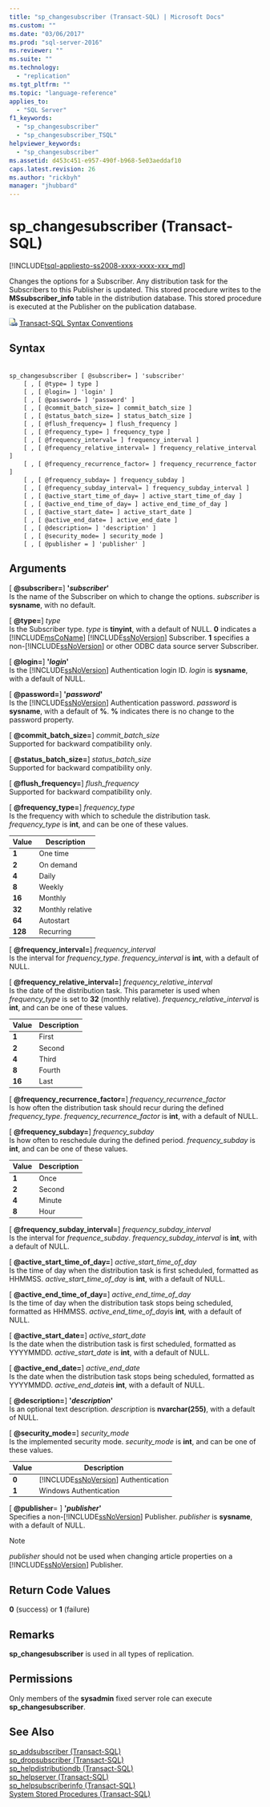 ```yaml
---
title: "sp_changesubscriber (Transact-SQL) | Microsoft Docs"
ms.custom: ""
ms.date: "03/06/2017"
ms.prod: "sql-server-2016"
ms.reviewer: ""
ms.suite: ""
ms.technology: 
  - "replication"
ms.tgt_pltfrm: ""
ms.topic: "language-reference"
applies_to: 
  - "SQL Server"
f1_keywords: 
  - "sp_changesubscriber"
  - "sp_changesubscriber_TSQL"
helpviewer_keywords: 
  - "sp_changesubscriber"
ms.assetid: d453c451-e957-490f-b968-5e03aeddaf10
caps.latest.revision: 26
ms.author: "rickbyh"
manager: "jhubbard"
---
```

# sp_changesubscriber (Transact-SQL)
[!INCLUDE[tsql-appliesto-ss2008-xxxx-xxxx-xxx_md](../../../database-engine/configure/windows/includes/tsql-appliesto-ss2008-xxxx-xxxx-xxx-md.md)]

  Changes the options for a Subscriber. Any distribution task for the Subscribers to this Publisher is updated. This stored procedure writes to the **MSsubscriber_info** table in the distribution database. This stored procedure is executed at the Publisher on the publication database.  
  
 ![Topic link icon](../../../database-engine/configure/windows/media/topic-link.gif "Topic link icon") [Transact-SQL Syntax Conventions](../../../t-sql/language-elements/transact-sql-syntax-conventions-transact-sql.md)  
  
## Syntax  
  
```  
  
sp_changesubscriber [ @subscriber= ] 'subscriber'  
    [ , [ @type= ] type ]  
    [ , [ @login= ] 'login' ]  
    [ , [ @password= ] 'password' ]  
    [ , [ @commit_batch_size= ] commit_batch_size ]  
    [ , [ @status_batch_size= ] status_batch_size ]  
    [ , [ @flush_frequency= ] flush_frequency ]  
    [ , [ @frequency_type= ] frequency_type ]  
    [ , [ @frequency_interval= ] frequency_interval ]  
    [ , [ @frequency_relative_interval= ] frequency_relative_interval ]  
    [ , [ @frequency_recurrence_factor= ] frequency_recurrence_factor ]  
    [ , [ @frequency_subday= ] frequency_subday ]  
    [ , [ @frequency_subday_interval= ] frequency_subday_interval ]  
    [ , [ @active_start_time_of_day= ] active_start_time_of_day ]  
    [ , [ @active_end_time_of_day= ] active_end_time_of_day ]  
    [ , [ @active_start_date= ] active_start_date ]  
    [ , [ @active_end_date= ] active_end_date ]  
    [ , [ @description= ] 'description' ]  
    [ , [ @security_mode= ] security_mode ]  
    [ , [ @publisher = ] 'publisher' ]  
```  
  
## Arguments  
 [ **@subscriber=**] **'***subscriber***'**  
 Is the name of the Subscriber on which to change the options. *subscriber* is **sysname**, with no default.  
  
 [ **@type=**] *type*  
 Is the Subscriber type. *type* is **tinyint**, with a default of NULL. **0** indicates a [!INCLUDE[msCoName](../../../advanced-analytics/r-services/tutorials/includes/msconame-md.md)] [!INCLUDE[ssNoVersion](../../../advanced-analytics/r-services/includes/ssnoversion-md.md)] Subscriber. **1** specifies a non-[!INCLUDE[ssNoVersion](../../../advanced-analytics/r-services/includes/ssnoversion-md.md)] or other ODBC data source server Subscriber.  
  
 [ **@login=**] **'***login***'**  
 Is the [!INCLUDE[ssNoVersion](../../../advanced-analytics/r-services/includes/ssnoversion-md.md)] Authentication login ID. *login* is **sysname**, with a default of NULL.  
  
 [ **@password=**] **'***password***'**  
 Is the [!INCLUDE[ssNoVersion](../../../advanced-analytics/r-services/includes/ssnoversion-md.md)] Authentication password. *password* is **sysname**, with a default of **%**. **%** indicates there is no change to the password property.  
  
 [ **@commit_batch_size=**] *commit_batch_size*  
 Supported for backward compatibility only.  
  
 [ **@status_batch_size=**] *status_batch_size*  
 Supported for backward compatibility only.  
  
 [ **@flush_frequency=**] *flush_frequency*  
 Supported for backward compatibility only.  
  
 [ **@frequency_type=**] *frequency_type*  
 Is the frequency with which to schedule the distribution task. *frequency_type* is **int**, and can be one of these values.  
  
|Value|Description|  
|-----------|-----------------|  
|**1**|One time|  
|**2**|On demand|  
|**4**|Daily|  
|**8**|Weekly|  
|**16**|Monthly|  
|**32**|Monthly relative|  
|**64**|Autostart|  
|**128**|Recurring|  
  
 [ **@frequency_interval=**] *frequency_interval*  
 Is the interval for *frequency_type*. *frequency_interval* is **int**, with a default of NULL.  
  
 [ **@frequency_relative_interval=**] *frequency_relative_interval*  
 Is the date of the distribution task. This parameter is used when *frequency_type* is set to **32** (monthly relative). *frequency_relative_interval* is **int**, and can be one of these values.  
  
|Value|Description|  
|-----------|-----------------|  
|**1**|First|  
|**2**|Second|  
|**4**|Third|  
|**8**|Fourth|  
|**16**|Last|  
  
 [ **@frequency_recurrence_factor=**] *frequency_recurrence_factor*  
 Is how often the distribution task should recur during the defined *frequency_type*. *frequency_recurrence_factor* is **int**, with a default of NULL.  
  
 [ **@frequency_subday=**] *frequency_subday*  
 Is how often to reschedule during the defined period. *frequency_subday* is **int**, and can be one of these values.  
  
|Value|Description|  
|-----------|-----------------|  
|**1**|Once|  
|**2**|Second|  
|**4**|Minute|  
|**8**|Hour|  
  
 [ **@frequency_subday_interval=**] *frequency_subday_interval*  
 Is the interval for *frequence_subday*. *frequency_subday_interval* is **int**, with a default of NULL.  
  
 [ **@active_start_time_of_day=**] *active_start_time_of_day*  
 Is the time of day when the distribution task is first scheduled, formatted as HHMMSS. *active_start_time_of_day* is **int**, with a default of NULL.  
  
 [ **@active_end_time_of_day=**] *active_end_time_of_day*  
 Is the time of day when the distribution task stops being scheduled, formatted as HHMMSS. *active_end_time_of_day*is **int**, with a default of NULL.  
  
 [ **@active_start_date=**] *active_start_date*  
 Is the date when the distribution task is first scheduled, formatted as YYYYMMDD. *active_start_date* is **int**, with a default of NULL.  
  
 [ **@active_end_date=**] *active_end_date*  
 Is the date when the distribution task stops being scheduled, formatted as YYYYMMDD. *active_end_date*is **int**, with a default of NULL.  
  
 [ **@description=**] **'***description***'**  
 Is an optional text description. *description* is **nvarchar(255)**, with a default of NULL.  
  
 [ **@security_mode=**] *security_mode*  
 Is the implemented security mode. *security_mode* is **int**, and can be one of these values.  
  
|Value|Description|  
|-----------|-----------------|  
|**0**|[!INCLUDE[ssNoVersion](../../../advanced-analytics/r-services/includes/ssnoversion-md.md)] Authentication|  
|**1**|Windows Authentication|  
  
 [ **@publisher**= ] **'***publisher***'**  
 Specifies a non-[!INCLUDE[ssNoVersion](../../../advanced-analytics/r-services/includes/ssnoversion-md.md)] Publisher. *publisher* is **sysname**, with a default of NULL.  
  
> [!NOTE]  
>  *publisher* should not be used when changing article properties on a [!INCLUDE[ssNoVersion](../../../advanced-analytics/r-services/includes/ssnoversion-md.md)] Publisher.  
  
## Return Code Values  
 **0** (success) or **1** (failure)  
  
## Remarks  
 **sp_changesubscriber** is used in all types of replication.  
  
## Permissions  
 Only members of the **sysadmin** fixed server role can execute **sp_changesubscriber**.  
  
## See Also  
 [sp_addsubscriber &#40;Transact-SQL&#41;](../../../relational-databases/reference/system-stored-procedures/sp-addsubscriber-transact-sql.md)   
 [sp_dropsubscriber &#40;Transact-SQL&#41;](../../../relational-databases/reference/system-stored-procedures/sp-dropsubscriber-transact-sql.md)   
 [sp_helpdistributiondb &#40;Transact-SQL&#41;](../../../relational-databases/reference/system-stored-procedures/sp-helpdistributiondb-transact-sql.md)   
 [sp_helpserver &#40;Transact-SQL&#41;](../../../relational-databases/reference/system-stored-procedures/sp-helpserver-transact-sql.md)   
 [sp_helpsubscriberinfo &#40;Transact-SQL&#41;](../../../relational-databases/reference/system-stored-procedures/sp-helpsubscriberinfo-transact-sql.md)   
 [System Stored Procedures &#40;Transact-SQL&#41;](../../../relational-databases/reference/system-stored-procedures/system-stored-procedures-transact-sql.md)  
  
  